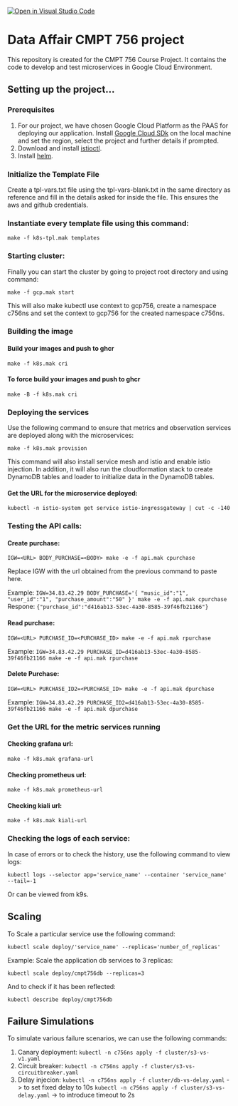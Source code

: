 [![Open in Visual Studio Code](https://classroom.github.com/assets/open-in-vscode-f059dc9a6f8d3a56e377f745f24479a46679e63a5d9fe6f495e02850cd0d8118.svg)](https://classroom.github.com/online_ide?assignment_repo_id=7091320&assignment_repo_type=AssignmentRepo)
# Data Affair CMPT 756 project

This repository is created for the CMPT 756 Course Project. It contains the code to develop and test microservices in Google Cloud Environment. 

## Setting up the project...

### Prerequisites

1. For our project, we have chosen Google Cloud Platform as the PAAS for deploying our application. Install [Google Cloud SDk](https://cloud.google.com/sdk/docs/install) on the local machine and set the region, select the project and further details if prompted.
2. Download and install [istioctl](https://istio.io/latest/docs/setup/getting-started/#download).
3. Install [helm](https://helm.sh/docs/helm/helm_install/).

### Initialize the Template File

Create a tpl-vars.txt file using the tpl-vars-blank.txt in the same directory as reference and fill in the details asked for inside the file. This ensures the aws and github credentials. 


### Instantiate every template file using this command:

`make -f k8s-tpl.mak templates`

### Starting cluster:
Finally you can start the cluster by going to project root directory and using command:

`make -f gcp.mak start`

This will also make kubectl use context to gcp756, create a namespace c756ns and set the context to gcp756 for the created namespace c756ns.

### Building the image

#### Build your images and push to ghcr 

`make -f k8s.mak cri `
 
#### To force build your images and push to ghcr 

`make -B -f k8s.mak cri `


### Deploying the services

Use the following command to ensure that metrics and observation services are deployed along with the microservices:

`make -f k8s.mak provision`  

This command will also install service mesh and istio and enable istio injection. In addition, it will also run the cloudformation stack to create DynamoDB tables and loader to initialize data in the DynamoDB tables.

#### Get the URL for the microservice deployed:

`kubectl -n istio-system get service istio-ingressgateway | cut -c -140`

### Testing the API calls:

#### Create purchase:

`IGW=<URL> BODY_PURCHASE=<BODY> make -e -f api.mak cpurchase`

Replace IGW with the url obtained from the previous command to paste here.

Example:
`IGW=34.83.42.29 BODY_PURCHASE='{ "music_id":"1", "user_id":"1", "purchase_amount":"50" }' make -e -f api.mak cpurchase`
Respone:
`{"purchase_id":"d416ab13-53ec-4a30-8585-39f46fb21166"}`
#### Read purchase:

`IGW=<URL> PURCHASE_ID=<PURCHASE_ID> make -e -f api.mak rpurchase`

Example:
`IGW=34.83.42.29 PURCHASE_ID=d416ab13-53ec-4a30-8585-39f46fb21166 make -e -f api.mak rpurchase`

#### Delete Purchase:
`IGW=<URL> PURCHASE_ID2=<PURCHASE_ID> make -e -f api.mak dpurchase`

Example:
`IGW=34.83.42.29 PURCHASE_ID2=d416ab13-53ec-4a30-8585-39f46fb21166 make -e -f api.mak dpurchase`

### Get the URL for the metric services running

#### Checking grafana url: 

`make -f k8s.mak grafana-url `
 
#### Checking prometheus url: 

`make -f k8s.mak prometheus-url `

#### Checking kiali url: 

`make -f k8s.mak kiali-url` 
 
 
### Checking the logs of each service: 

In case of errors or to check the history, use the following command to view logs:

`kubectl logs --selector app='service_name' --container 'service_name' --tail=-1` 

Or can be viewed from k9s.


## Scaling

To Scale a particular service use the following command:

`kubectl scale deploy/'service_name' --replicas='number_of_replicas'`

Example: Scale the application db services to 3 replicas: 

`kubectl scale deploy/cmpt756db --replicas=3 `

And to check if it has been reflected: 

`kubectl describe deploy/cmpt756db `


## Failure Simulations

To simulate various failure scenarios, we can use the following commands:

1. Canary deployment:
`kubectl -n c756ns apply -f cluster/s3-vs-v1.yaml`
2. Circuit breaker:
`kubectl -n c756ns apply -f cluster/s3-vs-circuitbreaker.yaml`
3. Delay injecion:
`kubectl -n c756ns apply -f cluster/db-vs-delay.yaml` -> to set fixed delay to 10s
`kubectl -n c756ns apply -f cluster/s3-vs-delay.yaml` -> to introduce timeout to 2s

